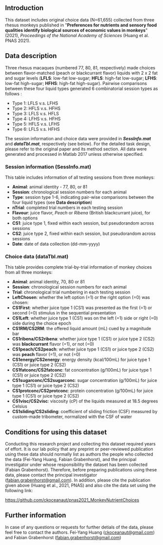 ## Introduction
This dataset includes original choice data (N=61,655) collected from three rhesus monkeys published in "**Preferences for nutrients and sensory food qualities identify biological sources of economic values in monkeys**" (2021), _Proceedings of the National Academy of Sciences_ (Huang et al. PNAS 2021).

## Data description

Three rhesus macaques (numbered 77, 80, 81, respectively) made choices between flavor-matched (peach or blackcurrant flavor) liquids with 2 x 2 fat and sugar levels (**LFLS**: low-fat low-sugar; **HFLS**: high-fat low-sugar; **LFHS**: low-fat high-sugar; **HFHS**: high-fat high-sugar). Pairwise comparisons between these four liquid types generated 6 combinatorial session types as follows :
  - Type 1: LFLS v.s. LFHS
  - Type 2: HFLS v.s. HFHS
  - Type 3: LFLS v.s. HFLS
  - Type 4: LFHS v.s. HFHS
  - Type 5: HFLS v.s. LFHS
  - Type 6: LFLS v.s. HFHS

The session information and choice data were provided in ***SessInfo.mat*** and ***dataTbl.mat***, respectively (see below).
For the detailed task design, please refer to the original paper and its method section.
All data were generated and processed in Matlab 2017 unless otherwise specified.

### Session information (SessInfo.mat)
This table includes information of all testing sessions from three monkeys:
- **Animal**: animal identity - 77, 80, or 81
- **Session**: chronological session numbers for each animal
- **Type**: session type 1-6, indicating pair-wise comparisons between the four liquid types (see **Data description**)
- **nTrial**: completed trial numbers in each testing session
- **Flavour**: juice flavor, _Peach_ or _Ribena_ (British blackcurrant juice), for both options
- **CS1**: juice type 1, fixed within each session, but pseudorandom across sessions
- **CS2**: juice type 2, fixed within each session, but pseudorandom across sessions
- **Date**: date of data collection (dd-mm-yyyy)

### Choice data (dataTbl.mat)

This table provides complete trial-by-trial information of monkey choices from all three monkeys:
- **Animal**: animal identity, 70, 80 or 81
- **Session**: chronological session numbers for each animal
- **Trial**: chronological trial numbering in each testing session
- **LeftChosen**: whether the left option (=1) or the right option (=0) was chosen:
- **CS1First**: whether juice type 1 (CS1) was presented as the first (=1) or second (=0) stimulus in the sequential presentation 
- **CS1Left**: whether juice type 1 (CS1) was on the left (=1) side or right (=0) side during the choice epoch
- **CS1RM/CS2RM**: the offered liquid amount (mL) cued by a magnitude bar
- **CS1ribena/CS2ribena**: whether juice type 1 (CS1) or juice type 2 (CS2) was **blackcurrant** flavor (=1), or not (=0)
- **CS1peach/CS2peach**: whether juice type 1 (CS1) or juice type 2 (CS2) was **peach** flavor (=1), or not (=0)
- **CS1energy/CS2energy**: energy density (kcal/100mL) for juice type 1 (CS1) or juice type 2 (CS2)
- **CS1fatconc/CS2fatconc**: fat concentration (g/100mL) for juice type 1 (CS1) or juice type 2 (CS2)
- **CS1sugarconc/CS2sugarconc**: sugar concentration (g/100mL) for juice type 1 (CS1) or juice type 2 (CS2)
- **CS1protconc/CS2protconc**: protein concentration (g/100mL) for juice type 1 (CS1) or juice type 2 (CS2)
- **CS1visc/CS2visc**: viscosity (cP) of the liquids measured at 18.5 degrees Celsius
- **CS1sliding/CS2sliding**:  coefficient of sliding friction (CSF) measured by custom-made tribometer, normalized with the CSF of water 

## Conditions for using this dataset
Conducting this research project and collecting this dataset required years of effort. It is our lab policy that any preprint or peer-reviewed publication using these data should normally list as authors the people who collected the data (Fei-Yang Huang, Fabian Grabenhorst), and the principal investigator under whose responsibility the dataset has been collected (Fabian Grabenhorst). Therefore, before preparing publications using these data, please contact the principal investigator (fabian.grabenhorst@gmail.com). In addition, please cite the publication given above (Huang et al., 2021, PNAS) and also cite the data set using the following link:

https://github.com/ckoceanaut/pnas2021_MonkeyNutrientChoices

## Further information
In case of any questions or requests for further detials of the data, please feel free to contact the authors.
Fei-Yang Huang (ckoceanaut@gmail.com) and Fabian Grabenhorst (fabian.grabenhorst@gmail.com)
